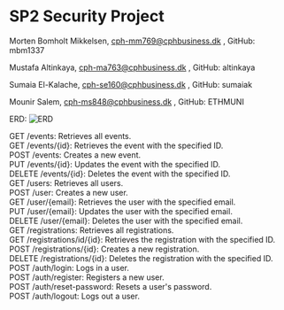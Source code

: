 # SP2 Security Project

Morten Bomholt Mikkelsen, cph-mm769@cphbusiness.dk , GitHub:  mbm1337

Mustafa Altinkaya, cph-ma763@cphbusiness.dk , GitHub: altinkaya

Sumaia El-Kalache, cph-se160@cphbusiness.dk , GitHub: sumaiak

Mounir Salem, cph-ms848@cphbusiness.dk , GitHub: ETHMUNI

ERD:
![ERD](images/ERD.png)



GET /events: Retrieves all events.  
GET /events/{id}: Retrieves the event with the specified ID.  
POST /events: Creates a new event.  
PUT /events/{id}: Updates the event with the specified ID.  
DELETE /events/{id}: Deletes the event with the specified ID.  
GET /users: Retrieves all users.  
POST /user: Creates a new user.  
GET /user/{email}: Retrieves the user with the specified email.  
PUT /user/{email}: Updates the user with the specified email.  
DELETE /user/{email}: Deletes the user with the specified email.  
GET /registrations: Retrieves all registrations.  
GET /registrations/id/{id}: Retrieves the registration with the specified ID.  
POST /registrations/{id}: Creates a new registration.  
DELETE /registrations/{id}: Deletes the registration with the specified ID.  
POST /auth/login: Logs in a user.  
POST /auth/register: Registers a new user.  
POST /auth/reset-password: Resets a user's password.  
POST /auth/logout: Logs out a user.
